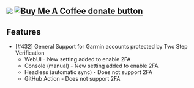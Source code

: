 [![](https://img.shields.io/static/v1?label=Sponsor&message=%E2%9D%A4&logo=GitHub&color=%23fe8e86)](https://github.com/sponsors/philosowaffle) <span class="badge-buymeacoffee"><a href="https://www.buymeacoffee.com/philosowaffle" title="Donate to this project using Buy Me A Coffee"><img src="https://img.shields.io/badge/buy%20me%20a%20coffee-donate-yellow.svg" alt="Buy Me A Coffee donate button" /></a></span>
---

## Features

- [#432] General Support for Garmin accounts protected by Two Step Verification
	- WebUI - New setting added to enable 2FA
	- Console (manual) - New setting added to enable 2FA
	- Headless (automatic sync) - Does not support 2FA
	- GitHub Action - Does not support 2FA
